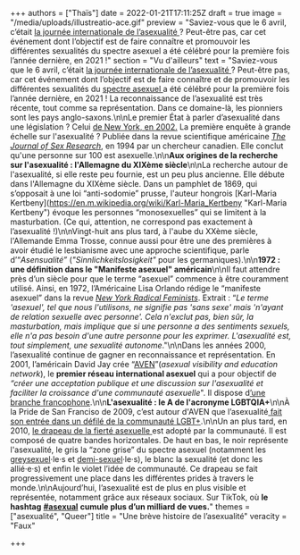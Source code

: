 +++
authors = ["Thaïs"]
date = 2022-01-21T17:11:25Z
draft = true
image = "/media/uploads/illustreatio-ace.gif"
preview = "Saviez-vous que le 6 avril, c’était [la journée internationale de l’asexualité ](https://internationalasexualityday.org/fr/)? Peut-être pas, car cet événement dont l’objectif est de faire connaître et promouvoir les différentes sexualités du spectre asexuel a été célébré pour la première fois l’année dernière, en 2021 !"
section = "Vu d'ailleurs"
text = "Saviez-vous que le 6 avril, c’était [la journée internationale de l’asexualité ](https://internationalasexualityday.org/fr/)? Peut-être pas, car cet événement dont l’objectif est de faire connaître et de promouvoir les différentes sexualités du [spectre asexuel ](http://www.femestella.com/what-is-asexuality-david-jay-aven-interview/)a été célébré pour la première fois l’année dernière, en 2021 ! La reconnaissance de l’asexualité est très récente, tout comme sa représentation. Dans ce domaine-là, les pionniers sont les pays anglo-saxons.\n\nLe premier État à parler d’asexualité dans une législation ? Celui [de New York, en 2002.](https://assembly.state.ny.us/leg/?default_fld=&leg_video=&bn=A01971&term=2001&Summary=Y&Floor&nbspVotes=Y&Text=Y) La première enquête à grande échelle sur l'asexualité ? Publiée dans la revue scientifique américaine [_The Journal of Sex Research_](https://en.m.wikipedia.org/wiki/The_Journal_of_Sex_Research), en 1994 par un chercheur canadien. Elle conclut qu'une personne sur 100 est asexuelle.\n\n**Aux origines de la recherche sur l'asexualité : l'Allemagne du XIXème siècle**\n\nLa recherche autour de l'asexualité, si elle reste peu fournie, est un peu plus ancienne. Elle débute dans l'Allemagne du XIXème siècle. Dans un pamphlet de 1869, qui s’opposait à une loi “anti-sodomie” prusse, l'auteur hongrois [Karl-Maria Kertbeny](https://en.m.wikipedia.org/wiki/Karl-Maria_Kertbeny \"Karl-Maria Kertbeny\") évoque les personnes “monosexuelles” qui se limitent à la masturbation. (Ce qui, attention, ne correspond pas exactement à l’asexualité !)\n\nVingt-huit ans plus tard, à l'aube du XXème siècle, l'Allemande Emma Trosse, connue aussi pour être une des premières à avoir étudié le lesbianisme avec une approche scientifique, parle d’“_Asensualité”_ (_\"Sinnlichkeitslosigkeit\"_ pour les germaniques).\n\n**1972 : une définition dans le \"Manifeste asexuel\" américain**\n\nIl faut attendre près d’un siècle pour que le terme “asexuel” commence à être couramment utilisé. Ainsi, en 1972, l’Américaine Lisa Orlando rédige le “manifeste asexuel” dans la revue [_New York Radical Feminists_](https://en.m.wikipedia.org/wiki/New_York_Radical_Feminists). Extrait : “_Le terme 'asexuel', tel que nous l'utilisons, ne signifie pas 'sans sexe' mais 'n'ayant de relation sexuelle avec personne'. Cela n'exclut pas, bien sûr, la masturbation, mais implique que si une personne a des sentiments sexuels, elle n'a pas besoin d'une autre personne pour les exprimer. L'asexualité est, tout simplement, une sexualité autonome_.\"\n\nDans les années 2000, l’asexualité continue de gagner en reconnaissance et représentation. En 2001, l’américain David Jay crée “[AVEN](https://asexuality.org/)”(_asexual visibility and education network_), le **premier réseau international asexuel** qui a pour objectif de _“créer une acceptation publique et une discussion sur l'asexualité et faciliter la croissance d'une communauté asexuelle_\". Il dispose d[’une branche francophone](https://fr.asexuality.org/).\n\n**L'asexualité : le A de l'acronyme LGBTQIA+**\n\nÀ la Pride de San Franciso de 2009, c’est autour d'AVEN que l’asexualité[ fait son entrée dans un défilé de la communauté LGBT+](https://www.chron.com/news/article/Gay-Pride-Parade-sizzles-in-San-Francisco-3293697.php).\n\nUn an plus tard, en 2010, [le drapeau de la fierté asexuelle ](https://fr.wikipedia.org/wiki/Asexualit%C3%A9#/media/Fichier:Asexual_Pride_Flag.svg)est adopté par la communauté. Il est composé de quatre bandes horizontales. De haut en bas, le noir représente l'asexualité, le gris la “zone grise” du spectre asexuel (notamment les [greysexuel](https://fr.wiktionary.org/wiki/graysexuel)·le·s et [demi-sexuel](https://www.elle.fr/Love-Sexe/News/Desir-et-sentiments-lies-vous-etes-peut-etre-demi-sexuel-ou-demi-romantique-3547349)·le·s), le blanc la sexualité (et donc les allié·e·s) et enfin le violet l’idée de communauté. Ce drapeau se fait progressivement une place dans les différentes prides à travers le monde.\n\nAujourd’hui, l’asexualité est de plus en plus visible et représentée, notamment grâce aux réseaux sociaux. Sur TikTok, où **le hashtag** [**#asexual**](https://www.tiktok.com/tag/asexual) **cumule plus d’un milliard de vues.**"
themes = ["asexualité", "Queer"]
title = "Une brève histoire de l’asexualité"
veracity = "Faux"

+++
